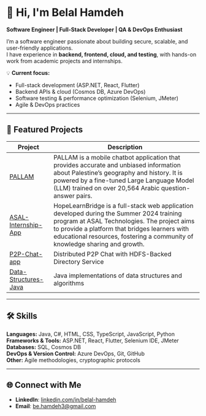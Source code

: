 # 👋 Hi, I'm Belal Hamdeh
**Software Engineer | Full-Stack Developer | QA & DevOps Enthusiast**

I’m a software engineer passionate about building secure, scalable, and user-friendly applications.  
I have experience in **backend, frontend, cloud, and testing**, with hands-on work from academic projects and internships.  

💡 **Current focus:**
- Full-stack development (ASP.NET, React, Flutter)
- Backend APIs & cloud (Cosmos DB, Azure DevOps)
- Software testing & performance optimization (Selenium, JMeter)
- Agile & DevOps practices

---

## 🚀 Featured Projects
| Project | Description |
|---------|-------------|
| [PALLAM](https://github.com/Hamdeh-Belal/PALLAM) | PALLAM is a mobile chatbot application that provides accurate and unbiased information about Palestine’s geography and history. It is powered by a fine-tuned Large Language Model (LLM) trained on over 20,564 Arabic question-answer pairs. |
| [ASAL-Internship-App](https://github.com/Hamdeh-Belal/HopeLearnBridge) | HopeLearnBridge is a full-stack web application developed during the Summer 2024 training program at ASAL Technologies. The project aims to provide a platform that bridges learners with educational resources, fostering a community of knowledge sharing and growth. |
| [P2P-Chat-app](https://github.com/Hamdeh-Belal/P2P-Chat-app) | Distributed P2P Chat with HDFS-Backed Directory Service |
| [Data-Structures-Java](https://github.com/Hamdeh-Belal/Data_Structure) | Java implementations of data structures and algorithms |

---

## 🛠️ Skills
**Languages:** Java, C#, HTML, CSS, TypeScript, JavaScript, Python
**Frameworks & Tools:** ASP.NET, React, Flutter, Selenium IDE, JMeter  
**Databases:** SQL, Cosmos DB  
**DevOps & Version Control:** Azure DevOps, Git, GitHub  
**Other:** Agile methodologies, cryptographic protocols  

---

## 🌐 Connect with Me
- **LinkedIn**: [linkedin.com/in/belal-hamdeh](https://www.linkedin.com/in/belal-hamdeh/)
- **Email**: be.hamdeh3@gmail.com
